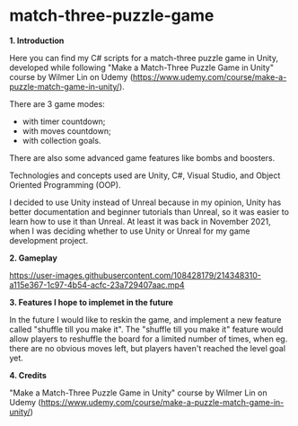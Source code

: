 # match-three-puzzle-game

**1. Introduction** 

Here you can find my C# scripts for a match-three puzzle game in Unity, developed while following "Make a Match-Three Puzzle Game in Unity" course by Wilmer Lin on Udemy (https://www.udemy.com/course/make-a-puzzle-match-game-in-unity/). 

There are 3 game modes: 

- with timer countdown;
- with moves countdown;
- with collection goals.

There are also some advanced game features like bombs and boosters. 

Technologies and concepts used are Unity, C#, Visual Studio, and Object Oriented Programming (OOP). 

I decided to use Unity instead of Unreal because in my opinion, Unity has better documentation and beginner tutorials than Unreal, so it was easier to learn how to use it than Unreal. At least it was back in November 2021, when I was deciding whether to use Unity or Unreal for my game development project. 

**2. Gameplay** 

https://user-images.githubusercontent.com/108428179/214348310-a115e367-1c97-4b54-acfc-23a729407aac.mp4


**3. Features I hope to implemet in the future**

In the future I would like to reskin the game, and implement a new feature called "shuffle till you make it". The "shuffle till you make it" feature would allow players to reshuffle the board for a limited number of times, when eg. there are no obvious moves left, but players haven't reached the level goal yet.

**4. Credits**

"Make a Match-Three Puzzle Game in Unity" course by Wilmer Lin on Udemy (https://www.udemy.com/course/make-a-puzzle-match-game-in-unity/)

